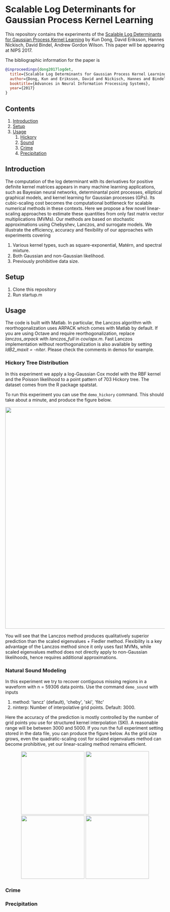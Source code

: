 Scalable Log Determinants for Gaussian Process Kernel Learning
===============

This repository contains the experiments of the [Scalable Log Determinants for Gaussian Process Kernel Learning](PLACEHOLDER) by Kun Dong, David Eriksson, Hannes Nickisch, David Bindel, Andrew Gordon Wilson. This paper will be appearing at NIPS 2017.

The bibliographic information for the paper is
```bibtex
@inproceedings{dong2017logdet,
  title={Scalable Log Determinants for Gaussian Process Kernel Learning},
  author={Dong, Kun and Eriksson, David and Nickisch, Hannes and Bindel, David and Wilson, Andrew Gordon},
  booktitle={Advances in Neural Information Processing Systems},
  year={2017}
}
```



## Contents
1. [Introduction](#introduction)
2. [Setup](#setup)
4. [Usage](#usage)
    1. [Hickory](#hickory)
    2. [Sound](#sound)
    3. [Crime](#crime)
    4. [Precipitation](#precipitation)

## Introduction
 
The computation of the log determinant with its derivatives for positive definite kernel matrices appears in many machine learning applications, such as Bayesian neural networks, determinantal point processes, elliptical graphical models, and kernel learning for Gaussian processes (GPs). Its cubic-scaling cost becomes the computational bottleneck for scalable numerical methods in these contexts. Here we propose a few novel linear-scaling approaches to estimate these quantities from only fast matrix vector multiplications (MVMs). Our methods are based on stochastic approximations using Chebyshev, Lanczos, and surrogate models. We illustrate the efficiency, accuracy and flexibility of our approaches with experiments covering

1. Various kernel types, such as square-exponential, Matérn, and spectral mixture.
2. Both Gaussian and non-Gaussian likelihood.
3. Previously prohibitive data size.
<!---4. High-dimensional feature space.--->


## Setup

1. Clone this repository
2. Run startup.m

## Usage

The code is built with Matlab. In particular, the Lanczos algorithm with reorthogonalization uses ARPACK which comes with Matlab by default. If you are using Octave and require reorthogonalization, replace *lanczos_arpack* with *lanczos_full* in *cov/apx.m*. Fast Lanczos implementation without reorthogonalization is also available by setting *ldB2_maxit = -niter*. Please check the comments in demos for example.

### Hickory Tree Distribution

In this experiment we apply a log-Gaussian Cox model with the RBF kernel and the Poisson likelihood to a point pattern of 703 Hickory tree. The dataset comes from the R package spatstat.

To run this experiment you can use the `demo_hickory` command. This should take about a minute, and produce the figure below.

<p align="center">
    <img src="https://user-images.githubusercontent.com/21109870/32645169-d8f333e8-c5b3-11e7-8159-4c0544bbcc4e.png" width="700">
</p>

You will see that the Lanczos method produces qualitatively superior prediction than the scaled eigenvalues + Fiedler method. Flexibility is a key advantage of the Lanczos method since it only uses fast MVMs, while scaled eigenvalues method does not directly apply to non-Gaussian likelihoods, hence requires additional approximations.

### Natural Sound Modeling

In this experiment we try to recover contiguous missing regions in a waveform with n = 59306 data points. Use the command `demo_sound` with inputs
1. method: 'lancz' (default), 'cheby', 'ski', 'fitc'
2. ninterp: Number of interpolative grid points. Default: 3000.

Here the accuracy of the prediction is mostly controlled by the number of grid points you use for structured kernel interpolation (SKI). A reasonable range will be between 3000 and 5000. If you run the full experiment setting stored in the data file, you can produce the figure below. As the grid size grows, even the quadratic-scaling cost for scaled eigenvalues method can become prohibitive, yet our linear-scaling method remains efficient.

<p align="center">
    <img src="https://user-images.githubusercontent.com/21109870/32647606-1780de6a-c5c0-11e7-84f2-744e1a660c5a.png" width="200">
    <img src="https://user-images.githubusercontent.com/21109870/32647607-179eb6ce-c5c0-11e7-89a6-e29066b6b80a.png" width="200">
    <img src="https://user-images.githubusercontent.com/21109870/32647608-17ad9568-c5c0-11e7-9fe8-e496cca98b46.png" width="200">
    <img src="https://user-images.githubusercontent.com/21109870/32647609-17ba17ac-c5c0-11e7-847f-9bc8e7598b5d.png" width="200">
</p>


### Crime

### Precipitation
